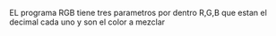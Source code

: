 EL programa RGB tiene tres parametros por dentro R,G,B que estan el decimal cada uno y son el color a mezclar
